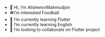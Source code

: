 - 👋 Hi, I’m AlisherovMahmudjon
- ⚽I’m interested Foodball
- 📝 I’m currently learning Flutter
- 🔎 I’m currently learning English
- 🤝 I’m looking to collaborate on Flutter project

<!---
AlisherovMahmudjon/AlisherovMahmudjon is a ✨ special ✨ repository because its `README.md` (this file) appears on your GitHub profile.
You can click the Preview link to take a look at your changes.
--->
